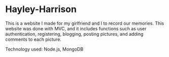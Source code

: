 # Hayley-Harrison

This is a website I made for my girlfriend and I to record our memories. This website was done with MVC, and it includes functions such as user authentication, registering, blogging, posting pictures, and adding comments to each picture.

Technology used: Node.js, MongoDB
